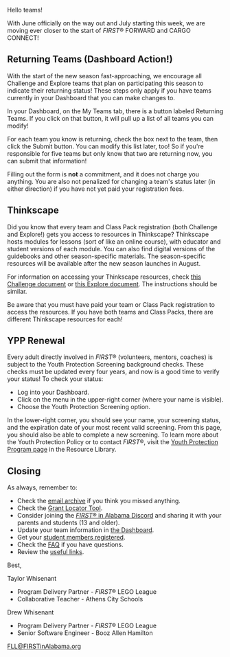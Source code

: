 Hello teams!

With June officially on the way out and July starting this week, we are moving ever closer to the start of *FIRST*&reg; FORWARD and CARGO CONNECT!


## Returning Teams (Dashboard Action!)

With the start of the new season fast-approaching, we encourage all Challenge and Explore teams that plan on participating this season to indicate their returning status! These steps only apply if you have teams currently in your Dashboard that you can make changes to.

In your Dashboard, on the My Teams tab, there is a button labeled Returning Teams. If you click on that button, it will pull up a list of all teams you can modify!

For each team you know is returning, check the box next to the team, then click the Submit button. You can modify this list later, too! So if you're responsible for five teams but only know that two are returning now, you can submit that information!

Filling out the form is **not** a commitment, and it does not charge you anything. You are also not penalized for changing a team's status later (in either direction) if you have not yet paid your registration fees.


## Thinkscape

Did you know that every team and Class Pack registration (both Challenge and Explore!) gets you access to resources in Thinkscape? Thinkscape hosts modules for lessons (sort of like an online course), with educator and student versions of each module. You can also find digital versions of the guidebooks and other season-specific materials. The season-specific resources will be available after the new season launches in August.

For information on accessing your Thinkscape resources, check [this Challenge document](https://info.firstinspires.org/hubfs/Education_Resources/thinkscape/FLLChallenge-Teams-Thinkscape-Access.pdf) or [this Explore document](https://info.firstinspires.org/hubfs/Education_Resources/thinkscape/FLLExplore-Teams-Thinkscape-Access.pdf). The instructions should be similar.

Be aware that you must have paid your team or Class Pack registration to access the resources. If you have both teams and Class Packs, there are different Thinkscape resources for each!


## YPP Renewal

Every adult directly involved in *FIRST*&reg; (volunteers, mentors, coaches) is subject to the Youth Protection Screening background checks. These checks must be updated every four years, and now is a good time to verify your status! To check your status:
- Log into your Dashboard.
- Click on the menu in the upper-right corner (where your name is visible).
- Choose the Youth Protection Screening option.

In the lower-right corner, you should see your name, your screening status, and the expiration date of your most recent valid screening. From this page, you should also be able to complete a new screening. To learn more about the Youth Protection Policy or to contact *FIRST*&reg;, visit the [Youth Protection Program page](https://www.firstinspires.org/resource-library/youth-protection-policy) in the Resource Library.


## Closing

As always, remember to:
- Check the [email archive](https://github.com/drewwhis/alabama-first-lego-league/tree/main/2021-2022/email-blasts) if you think you missed anything.
- Check the [Grant Locator Tool](https://www.firstinspires.org/robotics/team-grants).
- Consider joining the [*FIRST*&reg; in Alabama Discord](http://discord.gg/7eyJvm3) and sharing it with your parents and students (13 and older).
- Update your team information in [the Dashboard](https://my.firstinspires.org/Dashboard/).
- Get your [student members registered](https://www.firstinspires.org/resource-library/youth-registration-system).
- Check the [FAQ](https://github.com/drewwhis/alabama-first-lego-league/wiki/Frequently-Asked-Questions) if you have questions.
- Review the [useful links](https://github.com/drewwhis/alabama-first-lego-league/wiki/Useful-Links).

Best,

Taylor Whisenant
- Program Delivery Partner - *FIRST*&reg; LEGO League
- Collaborative Teacher - Athens City Schools

Drew Whisenant
- Program Delivery Partner - *FIRST*&reg; LEGO League
- Senior Software Engineer - Booz Allen Hamilton

FLL@FIRSTinAlabama.org